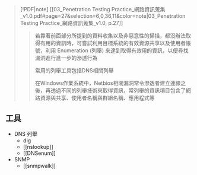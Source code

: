 > [!PDF|note] [[03_Penetration Testing Practice_網路資訊蒐集_v1.0.pdf#page=27&selection=6,0,36,11&color=note|03_Penetration Testing Practice_網路資訊蒐集_v1.0, p.27]]
> > 若靠著前面部分所提到的資料收集以及非惡意性的掃描，都沒辦法取得有用的資訊時，可嘗試利用目標系統的有效資源共享以及使用者帳號，利用 Enumeration (列舉) 來達到取得有效用的資訊，以便尋找漏洞進行進一步的滲透行為
> > 
> > 常用的列舉工具包括DNS相關列舉
> > 
> > 在Windows作業系統中，Netbios相關漏洞常令滲透者建立連線之後，再透過不同的列舉技術來取得資訊，常列舉的資訊項目包含了網路資源與共享、使用者名稱與群組名稱、應用程式等

## 工具
- DNS 列舉
	- dig
	- [[nslookup]]
	- [[DNSenum]]
- SNMP
	- [[snmpwalk]]